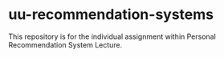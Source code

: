 # uu-recommendation-systems

This repository is for the individual assignment within Personal Recommendation System Lecture.